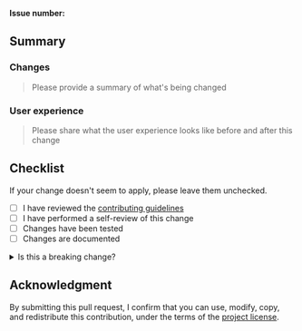 <!-- markdownlint-disable MD041 MD043 -->
**Issue number:**

## Summary

### Changes

> Please provide a summary of what's being changed

### User experience

> Please share what the user experience looks like before and after this change

## Checklist

If your change doesn't seem to apply, please leave them unchecked.

* [ ] I have reviewed the [contributing guidelines](https://github.com/awslabs/mcp/blob/main/CONTRIBUTING.md)
* [ ] I have performed a self-review of this change
* [ ] Changes have been tested
* [ ] Changes are documented

<details>
<summary>Is this a breaking change?</summary>

**RFC issue number**:

Checklist:

* [ ] Migration process documented
* [ ] Implement warnings (if it can live side by side)

</details>

## Acknowledgment

By submitting this pull request, I confirm that you can use, modify, copy, and redistribute this contribution, under the terms of the [project license](https://github.com/awslabs/mcp/blob/main/LICENSE).
